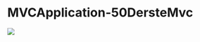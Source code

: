 # MVCApplication-50DersteMvc
<img src="https://www.klasiksanatlar.com/img/sayfalar/b/1_1598452306_resim.png(https://imgur.com/rjwuuOa)https://imgur.com/rjwuuOa"><img>
